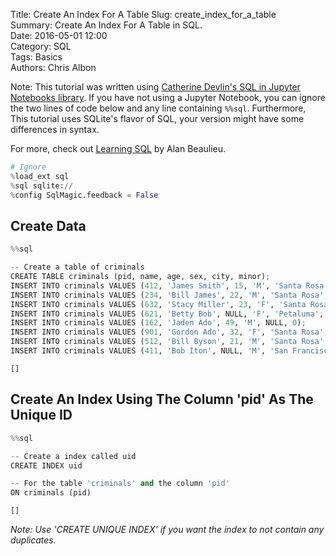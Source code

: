 Title: Create An Index For A Table
Slug: create_index_for_a_table     
Summary: Create An Index For A Table in SQL.    
Date: 2016-05-01 12:00  
Category: SQL  
Tags: Basics  
Authors: Chris Albon  

Note: This tutorial was written using [Catherine Devlin's SQL in Jupyter Notebooks library](https://github.com/catherinedevlin/ipython-sql). If you have not using a Jupyter Notebook, you can ignore the two lines of code below and any line containing `%%sql`. Furthermore, This tutorial uses SQLite's flavor of SQL, your version might have some differences in syntax.

For more, check out [Learning SQL](http://amzn.to/2jRriHj) by Alan Beaulieu.


```python
# Ignore
%load_ext sql
%sql sqlite://
%config SqlMagic.feedback = False
```

## Create Data


```python
%%sql

-- Create a table of criminals
CREATE TABLE criminals (pid, name, age, sex, city, minor);
INSERT INTO criminals VALUES (412, 'James Smith', 15, 'M', 'Santa Rosa', 1);
INSERT INTO criminals VALUES (234, 'Bill James', 22, 'M', 'Santa Rosa', 0);
INSERT INTO criminals VALUES (632, 'Stacy Miller', 23, 'F', 'Santa Rosa', 0);
INSERT INTO criminals VALUES (621, 'Betty Bob', NULL, 'F', 'Petaluma', 1);
INSERT INTO criminals VALUES (162, 'Jaden Ado', 49, 'M', NULL, 0);
INSERT INTO criminals VALUES (901, 'Gordon Ado', 32, 'F', 'Santa Rosa', 0);
INSERT INTO criminals VALUES (512, 'Bill Byson', 21, 'M', 'Santa Rosa', 0);
INSERT INTO criminals VALUES (411, 'Bob Iton', NULL, 'M', 'San Francisco', 0);
```




    []



## Create An Index Using The Column 'pid' As The Unique ID


```python
%%sql

-- Create a index called uid
CREATE INDEX uid

-- For the table 'criminals' and the column 'pid'
ON criminals (pid)
```




    []



_Note: Use 'CREATE UNIQUE INDEX' if you want the index to not contain any duplicates._
